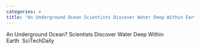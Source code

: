```yaml
---
categories: e
title: "An Underground Ocean Scientists Discover Water Deep Within Earth  SciTechDaily"
---
```

An Underground Ocean? Scientists Discover Water Deep Within Earth&nbsp;&nbsp;SciTechDaily